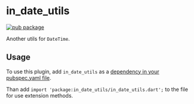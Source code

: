 # in_date_utils

[![pub package](https://img.shields.io/pub/v/in_date_utils)](https://pub.dartlang.org/packages/in_date_utils)

Another utils for `DateTime`.

## Usage
To use this plugin, add `in_date_utils` as a [dependency in your pubspec.yaml file](https://flutter.dev/platform-plugins/).

Than add `import 'package:in_date_utils/in_date_utils.dart';` to the file for use extension methods.

